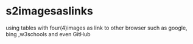 # s2imagesaslinks
using tables with four(4)images as link to other browser such as google, bing ,w3schools and even GitHub 
